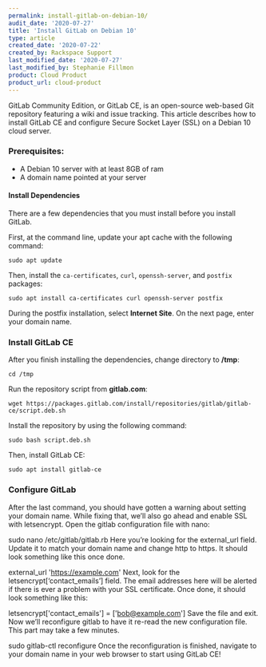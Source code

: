 ```yaml
---
permalink: install-gitlab-on-debian-10/
audit_date: '2020-07-27'
title: 'Install GitLab on Debian 10'
type: article
created_date: '2020-07-22'
created_by: Rackspace Support
last_modified_date: '2020-07-27'
last_modified_by: Stephanie Fillmon
product: Cloud Product
product_url: cloud-product
---
```


GitLab Community Edition, or GitLab CE, is an open-source web-based Git repository featuring
a wiki and issue tracking. This article describes how to install GitLab CE and configure
Secure Socket Layer (SSL) on a Debian 10 cloud server.

### Prerequisites:

- A Debian 10 server with at least 8GB of ram
- A domain name pointed at your server

#### Install Dependencies

There are a few dependencies that you must install before you install GitLab. 

First, at the command line, update your apt cache with the following command:

    sudo apt update

Then, install the `ca-certificates`, `curl`, `openssh-server`, and `postfix` packages:

    sudo apt install ca-certificates curl openssh-server postfix

During the postfix installation, select **Internet Site**. On the next page, enter your domain name.

### Install GitLab CE

After you finish installing the dependencies, change directory to **/tmp**:

    cd /tmp
    
Run the repository script from **gitlab.com**:

    wget https://packages.gitlab.com/install/repositories/gitlab/gitlab-ce/script.deb.sh

Install the repository by using the following command:

    sudo bash script.deb.sh

Then, install GitLab CE:

    sudo apt install gitlab-ce

### Configure GitLab

After the last command, you should have gotten a warning about setting your domain name. While fixing that, we’ll also go ahead and enable SSL with letsencrypt. Open the gitlab configuration file with nano:

sudo nano /etc/gitlab/gitlab.rb
Here you’re looking for the external_url field. Update it to match your domain name and change http to https. It should look something like this once done.

external_url 'https://example.com'
Next, look for the letsencrypt[‘contact_emails’] field. The email addresses here will be alerted if there is ever a problem with your SSL certificate. Once done, it should look something like this:

letsencrypt['contact_emails'] = ['bob@example.com']
Save the file and exit. Now we’ll reconfigure gitlab to have it re-read the new configuration file. This part may take a few minutes.

sudo gitlab-ctl reconfigure
Once the reconfiguration is finished, navigate to your domain name in your web browser to start using GitLab CE!
